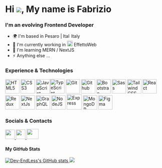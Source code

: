 # Hi ![](https://user-images.githubusercontent.com/18350557/176309783-0785949b-9127-417c-8b55-ab5a4333674e.gif), My name is Fabrizio

### I'm an evolving Frontend Developer

* 🌍  I'm based in Pesaro | <img src="https://upload.wikimedia.org/wikipedia/commons/thumb/0/03/Flag_of_Italy.svg/20px-Flag_of_Italy.svg.png" width="22" height="14" alt="Italy" /> Italy 
* 🚀  I'm currently working in <a href="https://www.netstrada.it/it/" target="_blank" rel="noreferrer"><img src="https://i.ibb.co/JQnTS7v/netstrada-it-logo.jpg" width="18" height="18" alt="Netstrada" /></a> EffettoWeb 
* 🧠  I'm learning MERN / NextJS
* ⚡  Anything else ...

### Experience & Technologies

<p align="left">
<a href="https://developer.mozilla.org/en-US/docs/Glossary/HTML5" target="_blank" rel="noreferrer"><img src="https://raw.githubusercontent.com/danielcranney/readme-generator/main/public/icons/skills/html5-colored.svg" width="45" height="45" alt="HTML5" /></a>
<a href="https://www.w3.org/TR/CSS/#css" target="_blank" rel="noreferrer"><img src="https://raw.githubusercontent.com/danielcranney/readme-generator/main/public/icons/skills/css3-colored.svg" width="45" height="45" alt="CSS3" /></a>
<a href="https://developer.mozilla.org/en-US/docs/Web/JavaScript" target="_blank" rel="noreferrer"><img src="https://raw.githubusercontent.com/danielcranney/readme-generator/main/public/icons/skills/javascript-colored.svg" width="45" height="45" alt="JavaScript" /></a><a href="https://www.typescriptlang.org/" target="_blank" rel="noreferrer"><img src="https://raw.githubusercontent.com/danielcranney/readme-generator/main/public/icons/skills/typescript-colored.svg" width="46" height="46" alt="TypeScript" /></a>
<a href="https://git-scm.com/" target="_blank" rel="noreferrer"><img src="https://raw.githubusercontent.com/danielcranney/readme-generator/main/public/icons/skills/git-colored.svg" width="45" height="45" alt="Git" /></a>
<a href="https://github.com/" target="_blank" rel="noreferrer"><img src="https://www.svgrepo.com/show/475654/github-color.svg" width="45" height="45" alt="Github"  <source media="(prefers-color-scheme: light)" /></a>
<a href="https://getbootstrap.com/" target="_blank" rel="noreferrer"><img src="https://raw.githubusercontent.com/danielcranney/readme-generator/main/public/icons/skills/bootstrap-colored.svg" width="45" height="45" alt="Bootstrap" /></a>
<a href="https://sass-lang.com/" target="_blank" rel="noreferrer"><img src="https://raw.githubusercontent.com/danielcranney/readme-generator/main/public/icons/skills/sass-colored.svg" width="45" height="45" alt="Sass" /></a>
<a href="https://tailwindcss.com/" target="_blank" rel="noreferrer"><img src="https://raw.githubusercontent.com/danielcranney/readme-generator/main/public/icons/skills/tailwindcss-colored.svg" width="45" height="45" alt="TailwindCSS" /></a>
<a href="https://reactjs.org/" target="_blank" rel="noreferrer"><img src="https://raw.githubusercontent.com/danielcranney/readme-generator/main/public/icons/skills/react-colored.svg" width="45" height="45" alt="React" /></a>
<a href="https://redux.js.org/" target="_blank" rel="noreferrer"><img src="https://raw.githubusercontent.com/danielcranney/readme-generator/main/public/icons/skills/redux-colored.svg" width="45" height="45" alt="Redux" /></a>
<a href="https://nextjs.org/docs" target="_blank" rel="noreferrer"><img src="https://www.datocms-assets.com/75941/1657707878-nextjs_logo.png" width="45" height="45" alt="NextJs" /></a>
<a href="https://graphql.org/" target="_blank" rel="noreferrer"><img src="https://raw.githubusercontent.com/danielcranney/readme-generator/main/public/icons/skills/graphql-colored.svg" width="45" height="45" alt="GraphQL" /></a>
<a href="https://nodejs.org/en/" target="_blank" rel="noreferrer"><img src="https://raw.githubusercontent.com/danielcranney/readme-generator/main/public/icons/skills/nodejs-colored.svg" width="45" height="45" alt="NodeJS" /></a>
<a href="https://expressjs.com/" target="_blank" rel="noreferrer"><img src="https://adware-technologies.s3.amazonaws.com/uploads/technology/thumbnail/20/express-js.png" width="48" height="48" alt="Express" /></a>
<a href="https://www.mongodb.com/" target="_blank" rel="noreferrer"><img src="https://raw.githubusercontent.com/danielcranney/readme-generator/main/public/icons/skills/mongodb-colored.svg" width="45" height="45" alt="MongoDB" /></a>
<a href="https://www.figma.com/" target="_blank" rel="noreferrer"><img src="https://raw.githubusercontent.com/danielcranney/readme-generator/main/public/icons/skills/figma-colored.svg" width="45" height="45" alt="Figma" /></a>
</p>

### Socials & Contacts

<p align="left">
  <a href="https://www.linkedin.com/in/fabrizio-pozzi-803a7a256/" target="_blank" rel="noreferrer"> <picture> <source media="(prefers-color-scheme: dark)" /> <source media="(prefers-color-scheme: light)"  /> <img     
    src="https://raw.githubusercontent.com/danielcranney/readme-generator/main/public/icons/socials/linkedin.svg" width="30" height="30" /> </picture> 
  </a>
  <a href="https://t.me/endlesspain9999" target="_blank" rel="noreferrer"> <picture> <source media="(prefers-color-scheme: dark)" srcset="https://static.cdnlogo.com/logos/t/84/telegram.svg" /> <source media="(prefers-color-scheme: light)" /> <img   
    src="https://static.cdnlogo.com/logos/t/84/telegram.svg" width="30" height="30" /> </picture> 
  </a>
  <a href="https://discord.com/users/endlesspain9999" target="_blank" rel="noreferrer"> <picture> <source media="(prefers-color-scheme: dark)" srcset="https://raw.githubusercontent.com/danielcranney/readme-generator/main/public/icons/socials/discord.svg" />  <img 
    src="https://assets-global.website-files.com/6257adef93867e50d84d30e2/636e0a6a49cf127bf92de1e2_icon_clyde_blurple_RGB.png" width="38" height="32" /> </picture> 
  </a> 
</p>

#### My GitHub Stats

<a href="http://www.github.com/Dev-EndLess"><img src="https://github-readme-stats.vercel.app/api?username=Dev-EndLess&show_icons=true&hide=&count_private=true&title_color=a855f7&text_color=3382ed&icon_color=a855f7&bg_color=000000&hide_border=true&show_icons=true" alt="Dev-EndLess's GitHub stats" />
</a>
<a href="http://www.github.com/Dev-EndLess"><img src="https://github-readme-streak-stats.herokuapp.com/?user=Dev-EndLess&stroke=3382ed&background=000000&ring=a855f7&fire=a855f7&currStreakNum=3382ed&currStreakLabel=a855f7&sideNums=3382ed&sideLabels=3382ed&dates=3382ed&hide_border=true" />
</a>

